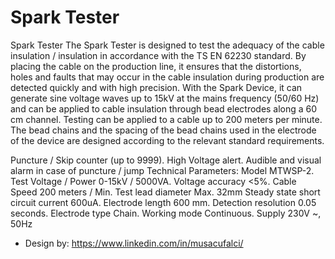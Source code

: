 # Spark Tester

Spark Tester The Spark Tester is designed to test the adequacy of the cable insulation / insulation in accordance with the TS EN 62230 standard. 
By placing the cable on the production line, it ensures that the distortions, holes and faults that may occur in the cable insulation during 
production are detected quickly and with high precision. With the Spark Device, it can generate sine voltage waves up to 15kV at the mains 
frequency (50/60 Hz) and can be applied to cable insulation through bead electrodes along a 60 cm channel. Testing can be applied to a 
cable up to 200 meters per minute. The bead chains and the spacing of the bead chains used in the electrode of the device are designed 
according to the relevant standard requirements.

Puncture / Skip counter (up to 9999). High Voltage alert. Audible and visual alarm in case of puncture / jump
Technical Parameters: Model MTWSP-2. Test Voltage / Power  0-15kV / 5000VA. Voltage accuracy <5%. Cable Speed 200 meters / Min. Test lead diameter Max. 32mm
Steady state short circuit current 600uA. Electrode length 600 mm. Detection resolution  0.05 seconds. Electrode type Chain. Working mode Continuous. Supply        230V ~, 50Hz

- Design by: https://www.linkedin.com/in/musacufalci/
